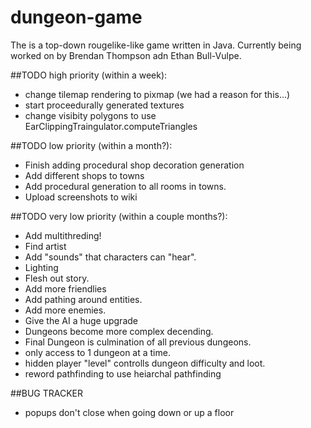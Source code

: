 # dungeon-game
The is a top-down rougelike-like game written in Java. Currently being worked on by Brendan Thompson adn Ethan  Bull-Vulpe.

##TODO high priority (within a week):
* change tilemap rendering to pixmap (we had a reason for this...)
* start proceedurally generated textures
* change visibity polygons to use EarClippingTraingulator.computeTriangles

##TODO low priority (within a month?):
* Finish adding procedural shop decoration generation
* Add different shops to towns
* Add procedural generation to all rooms in towns.
* Upload screenshots to wiki

##TODO very low priority (within a couple months?):
* Add multithreding!
* Find artist
* Add "sounds" that characters can "hear".
* Lighting
* Flesh out story.
* Add more friendlies
* Add pathing around entities.
* Add more enemies.
* Give the AI a huge upgrade
* Dungeons become more complex decending.
* Final Dungeon is culmination of all previous dungeons.
* only access to 1 dungeon at a time.
* hidden player "level" controlls dungeon difficulty and loot.
* reword pathfinding to use heiarchal pathfinding

##BUG TRACKER
* popups don't close when going down or up a floor
